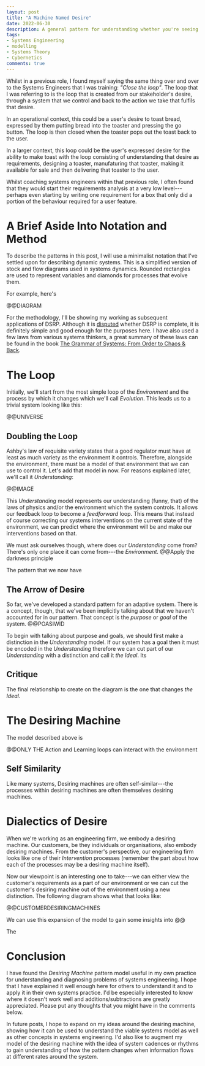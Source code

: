 ```yaml
---
layout: post
title: "A Machine Named Desire"
date: 2022-06-30
description: A general pattern for understanding whether you're seeing the whole picture
tags:
- Systems Engineering
- modelling
- Systems Theory
- Cybernetics
comments: true
---
```



Whilst in a previous role, I found myself saying the same thing over and over to the Systems Engineers that I was training: *"Close the loop"*. The loop that I was referring to is the loop that is created from our stakeholder's desire, through a system that we control and back to the action we take that fulfils that desire. 

In an operational context, this could be a user's desire to toast bread, expressed by them putting bread into the toaster and pressing the go button. The loop is then closed when the toaster pops out the toast back to the user. 

In a larger context, this loop could be the user's expressed desire for the ability to make toast with the loop consisting of understanding that desire as requirements, designing a toaster, manufaturing that toaster, making it available for sale and then delivering that toaster to the user.

Whilst coaching systems engineers within that previous role, I often found that they would start their requirements analysis at a very low level---perhaps even starting by writing one requirement for a box that only did a portion of the behaviour required for a user feature.

# A Brief Aside Into Notation and Method

To describe the patterns in this post, I will use a minimalist notation that I've settled upon for describing dynamic systems. This is a simplified version of stock and flow diagrams used in systems dynamics. Rounded rectangles are used to represent variables and diamonds for processes that evolve them.

For example, here's

@@DIAGRAM

For the methodology, I'll be showing my working as subsequent applications of DSRP. Although it is [disputed](http://dx.doi.org/10.1016/j.evalprogplan.2008.04.002) whether DSRP is complete, it is definitely simple and good enough for the purposes here. I have also used a few laws from various systems thinkers, a great summary of these laws can be found in the book [The Grammar of Systems: From Order to Chaos & Back](https://www.scio.org.uk/resources/grammar-systems-order-chaos-back).

# The Loop

Initially, we'll start from the most simple loop of the *Environment* and the process by which it changes which we'll call *Evolution*. This leads us to a trivial system looking like this:

@@UNIVERSE



## Doubling the Loop

Ashby's law of requisite variety states that a good regulator must have at least as much variety as the environment it controls. Therefore, alongside the environment, there must be a model of that environment that we can use to control it. Let's add that model in now. For reasons explained later, we'll call it *Understanding*:

@@IMAGE

This *Understanding* model represents our understanding (funny, that) of the laws of physics and/or the environment which the system controls. It allows our feedback loop to become a *feedforward* loop. This means that instead of course correcting our systems interventions on the current state of the environment, we can predict where the environment will be and make our interventions based on that.

We must ask ourselves though, where does our *Understanding* come from? There's only one place it can come from---the *Environment*.
@@Apply the darkness principle

The pattern that we now have 

## The Arrow of Desire

So far, we've developed a standard pattern for an adaptive system. There is a concept, though, that we've been implicitly talking about that we haven't accounted for in our pattern. That concept is the *purpose* or *goal* of the system. @@POASIWID

To begin with talking about purpose and goals, we should first make a distinction in the *Understanding* model. If our system has a goal then it must be encoded in the *Understanding* therefore we can cut part of our *Understanding* with a distinction and call it *the Ideal*. Its

## Critique

The final relationship to create on the diagram is the one that changes *the Ideal*. 

# The Desiring Machine

The model described above is 

@@ONLY THE Action and Learning loops can interact with the environment

## Self Similarity

Like many systems, Desiring machines are often self-similar---the processes within desiring machines are often themselves desiring machines.

# Dialectics of Desire

When we're working as an engineering firm, we embody a desiring machine. Our customers, be they individuals or organisations, also embody desiring machines. From the customer's perspective, our engineering firm looks like one of their *Intervention* processes (remember the part about how each of the processes may be a desiring machine itself). 

Now our viewpoint is an interesting one to take---we can either view the customer's requirements as a part of our environment or we can cut the customer's desiring machine out of the environment using a new distinction. The following diagram shows what that looks like:

@@CUSTOMERDESIRINGMACHINES

We can use this expansion of the model to gain some insights into @@

The 

# Conclusion

I have found the *Desiring Machine* pattern model useful in my own practice for understanding and diagnosing problems of systems engineering. I hope that I have explained it well enough here for others to understand it and to apply it in their own systems practice. I'd be especially interested to know where it doesn't work well and additions/subtractions are greatly appreciated. Please put any thoughts that you might have in the comments below.

In future posts, I hope to expand on my ideas around the desiring machine, showing how it can be used to understand the viable systems model as well as other concepts in systems engineering. I'd also like to augment my model of the desiring machine with the idea of system cadences or rhythms to gain understanding of how the pattern changes when information flows at different rates around the system.

